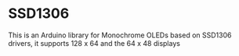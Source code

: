 # SSD1306
This is an Arduino  library for Monochrome OLEDs based on SSD1306 drivers, it supports 128 x 64 and the 64 x 48 displays
